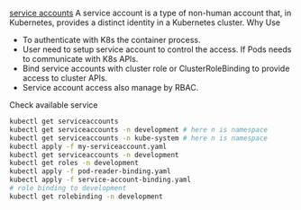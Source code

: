 [service accounts](https://kubernetes.io/docs/concepts/security/service-accounts/)
A service account is a type of non-human account that, in Kubernetes, provides a distinct identity in a Kubernetes cluster.
Why Use
- To authenticate with K8s the container process.
- User need to setup service account to control the access. If Pods needs to communicate with K8s APls.
- Bind service accounts with cluster role or ClusterRoleBinding to provide access to cluster APls.
- Service account access also manage by RBAC.

Check available service
```bash
kubectl get serviceaccounts
kubectl get serviceaccounts -n development # here n is namespace
kubectl get serviceaccounts -n kube-system # here n is namespace
kubectl apply -f my-serviceaccount.yaml
kubectl get serviceaccounts -n development
kubectl get roles -n development
kubectl apply -f pod-reader-binding.yaml
kubectl apply -f service-account-binding.yaml
# role binding to development
kubectl get rolebinding -n development
```